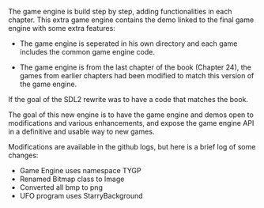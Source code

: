 The game engine is build step by step, adding functionalities in each chapter.
This extra game engine contains the demo linked to the final game engine with some extra features:

* The game engine is seperated in his own directory and each
game includes the common game engine code.

* The game engine is from the last chapter of the book (Chapter 24), the games
from earlier chapters had been modified to match this version of the game
engine.

If the goal of the SDL2 rewrite was to have a code that matches the book.

The goal of this new engine is to have the game engine and demos open to
modifications and various enhancements, and expose the game engine API in a
definitive and usable way to new games.

Modifications are available in the github logs, but here is a brief log of some
changes:

* Game Engine uses namespace TYGP
* Renamed Bitmap class to Image
* Converted all bmp to png
* UFO program uses StarryBackground
